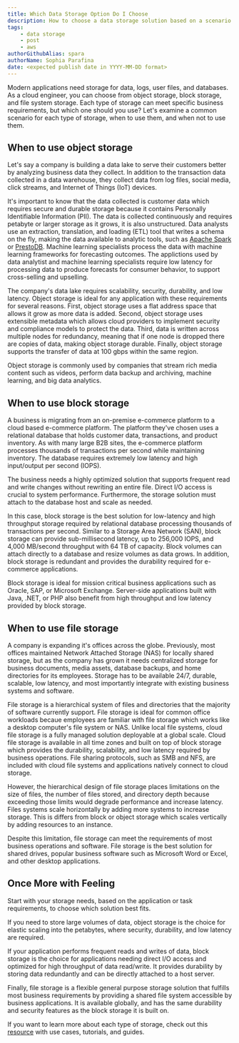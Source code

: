 ```yaml
---
title: Which Data Storage Option Do I Choose
description: How to choose a data storage solution based on a scenario
tags:
    - data storage
    - post
    - aws
authorGithubAlias: spara
authorName: Sophia Parafina
date: <expected publish date in YYYY-MM-DD format>
---
```


Modern applications need storage for data, logs, user files, and databases. As a cloud engineer, you can choose from object storage, block storage, and file system storage. Each type of storage can meet specific business requirements, but which one should you use? Let's examine a common scenario for each type of storage, when to use them, and when not to use them.

## When to use object storage

Let's say a company is building a data lake to serve their customers better by analyzing business data they collect. In addition to the transaction data collected in a data warehouse, they collect data from log files, social media, click streams, and Internet of Things (IoT) devices.

It's important to know that the data collected is customer data which requires secure and durable storage because it contains Personally Identifiable Information (PII). The data is collected continuously and requires petabyte or larger storage as it grows, it is also unstructured. Data analysts use an extraction, translation, and loading (ETL) tool that writes a schema on the fly, making the data available to analytic tools, such as [Apache Spark](https://spark.apache.org/) or [PrestoDB](https://prestodb.io/). Machine learning specialists process the data with machine learning frameworks for forecasting outcomes. The applictions used by data analytist and machine learning specialists require low latency for processing data to produce forecasts for consumer behavior, to support cross-selling and upselling.

The company's data lake requires scalability, security, durability, and low latency. Object storage is ideal for any application with these requirements for several reasons. First, object storage uses a flat address space that allows it grow as more data is added. Second, object storage uses extensible metadata which allows cloud providers to implement security and compliance models to protect the data. Third, data is written across multiple nodes for redundancy, meaning that if one node is dropped there are copies of data, making object storage durable. Finally, object storage supports the transfer of data at 100 gbps within the same region.

Object storage is commonly used by companies that stream rich media content such as videos, perform data backup and archiving, machine learning, and big data analytics. 

## When to use block storage

A business is migrating from an on-premise e-commerce platform to a cloud based e-commerce platform. The platform they've chosen uses a relational database that holds customer data, transactions, and product inventory. As with many large B2B sites, the e-commerce platform processes thousands of transactions per second while maintaining inventory. The database requires extremely low latency and high input/output per second (IOPS).

The business needs a highly optimized solution that supports frequent read and write changes without rewriting an entire file. Direct I/O access is crucial to system performance. Furthermore, the storage solution must attach to the database host and scale as needed. 

In this case, block storage is the best solution for low-latency and high throughput storage required by relational database processing thousands of transactions per second. Similar to a Storage Area Network (SAN), block storage can provide sub-millisecond latency, up to 256,000 IOPS, and 4,000 MB/second throughput with 64 TB of capacity. Block volumes can attach directly to a database and resize volumes as data grows. In addition, block storage is redundant and provides the durability required for e-commerce applications.

Block storage is ideal for mission critical business applications such as Oracle, SAP, or Microsoft Exchange. Server-side applications built with Java, .NET, or PHP also benefit from high throughput and low latency provided by block storage.

## When to use file storage

A company is expanding it's offices across the globe. Previously, most offices maintained Network Attached Storage (NAS) for locally shared storage, but as the company has grown it needs centralized storage for business documents, media assets, database backups, and home directories for its employees. Storage has to be available 24/7, durable, scalable, low latency, and most importantly integrate with existing business systems and software.

File storage is a hierarchical system of files and directories that the majority of software currently support. File storage is ideal for common office workloads becaue employees are familiar with file storage which works like a desktop computer's file system or NAS. Unlike local file systems, cloud file storage is a fully managed solution deployable at a global scale. Cloud file storage is available in all time zones and built on top of block storage which provides the durability, scalability, and low latency required by business operations. File sharing protocols, such as SMB and NFS, are included with cloud file systems and applications natively connect to cloud storage. 

However, the hierarchical design of file storage places limitations on the size of files, the number of files stored, and directory depth because exceeding those limits would degrade performance and increase latency. Files systems scale horizontally by adding more systems to increase storage. This is differs from block or object storage which scales vertically by adding resources to an instance.

Despite this limitation, file storage can meet the requirements of most business operations and software. File storage is the best solution for shared drives, popular business software such as Microsoft Word or Excel, and other desktop applications.

## Once More with Feeling

Start with your storage needs, based on the application or task requirements, to choose which solution best fits.

If you need to store large volumes of data, object storage is the choice for elastic scaling into the petabytes, where security, durability, and low latency are required.

If your application performs frequent reads and writes of data, block storage is the choice for applications needing direct I/O access and optimized for high throughput of data read/write. It provides durability by storing data redundantly and can be directly attached to a host server.

Finally, file storage is a flexible general purpose storage solution that fulfills most business requirements by providing a shared file system accessible by business applications. It is available globally, and has the same durability and security features as the block storage it is built on.

If you want to learn more about each type of storage, check out this [resource](https://aws.amazon.com/products/storage/?stod_rr2) with use cases, tutorials, and guides.